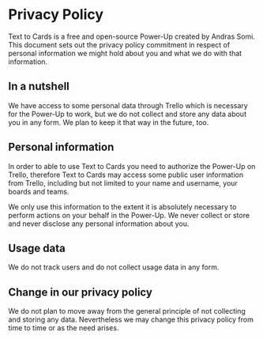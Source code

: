# Privacy Policy

Text to Cards is a free and open-source Power-Up created by Andras Somi. This document sets out the privacy policy commitment in respect of personal information we might hold about you and what we do with that information.

## In a nutshell

We have access to some personal data through Trello which is necessary for the Power-Up to work, but we do not collect and store any data about you in any form. We plan to keep it that way in the future, too.

## Personal information

In order to able to use Text to Cards you need to authorize the Power-Up on Trello, therefore Text to Cards may access some public user information from Trello, including but not limited to your name and username, your boards and teams.

We only use this information to the extent it is absolutely necessary to perform actions on your behalf in the Power-Up. We never collect or store and never disclose any personal information about you.

## Usage data

We do not track users and do not collect usage data in any form.

## Change in our privacy policy

We do not plan to move away from the general principle of not collecting and storing any data. Nevertheless we may change this privacy policy from time to time or as the need arises.
